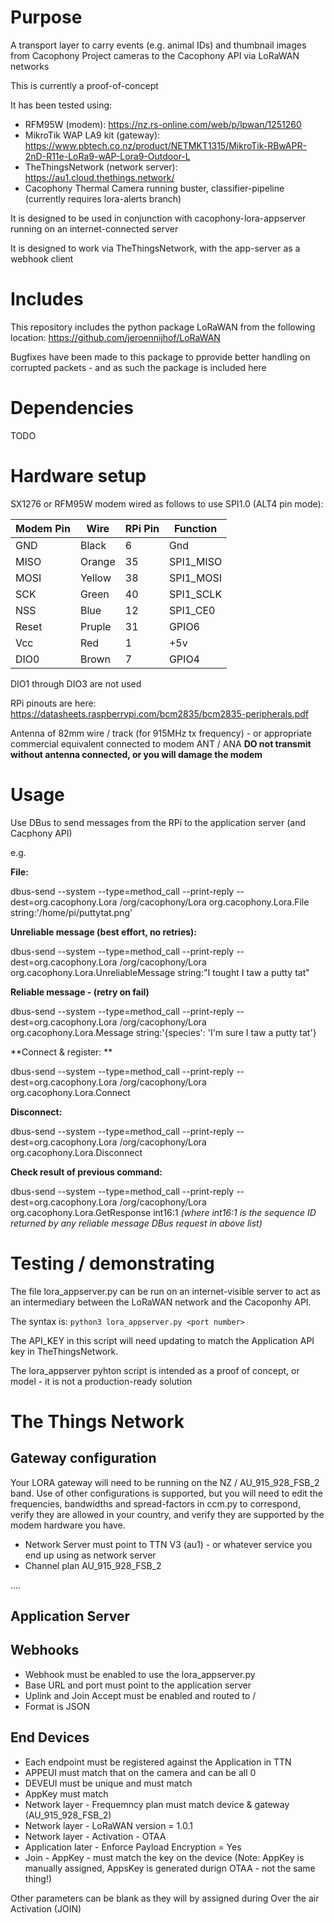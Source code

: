 # Purpose

A transport layer to carry events (e.g. animal IDs) and thumbnail images from Cacophony Project cameras to the Cacophony API via LoRaWAN networks

This is currently a proof-of-concept

It has been tested using:
 - RFM95W (modem): https://nz.rs-online.com/web/p/lpwan/1251260
 - MikroTik WAP LA9 kit (gateway): https://www.pbtech.co.nz/product/NETMKT1315/MikroTik-RBwAPR-2nD-R11e-LoRa9-wAP-Lora9-Outdoor-L
 - TheThingsNetwork (network server): https://au1.cloud.thethings.network/
 - Cacophony Thermal Camera running buster, classifier-pipeline (currently requires lora-alerts branch)
 
It is designed to be used in conjunction with cacophony-lora-appserver running on an internet-connected server

It is designed to work via TheThingsNetwork, with the app-server as a webhook client



# Includes

This repository includes the python package LoRaWAN from the following location:
https://github.com/jeroennijhof/LoRaWAN

Bugfixes have been made to this package to pprovide better handling on corrupted packets - and as such the package is included here



# Dependencies

TODO


# Hardware setup

SX1276 or RFM95W modem wired as follows to use SPI1.0 (ALT4 pin mode):

| Modem Pin | Wire   | RPi Pin | Function  |
|-----------|--------|---------|-----------|
| GND       | Black  | 6       | Gnd       |
| MISO      | Orange | 35      | SPI1_MISO |
| MOSI      | Yellow | 38      | SPI1_MOSI |
| SCK       | Green  | 40      | SPI1_SCLK |
| NSS       | Blue   | 12      | SPI1_CE0  |
| Reset     | Pruple | 31      | GPIO6     |
| Vcc       | Red    | 1       | +5v       |
| DIO0       | Brown  | 7       | GPIO4     |

DIO1 through DIO3 are not used

RPi pinouts are here:
https://datasheets.raspberrypi.com/bcm2835/bcm2835-peripherals.pdf

Antenna of 82mm wire / track (for 915MHz tx frequency) - or appropriate commercial equivalent connected to modem ANT / ANA 
**DO not transmit without antenna connected, or you will damage the modem**

# Usage 

Use DBus to send messages from the RPi to the application server (and Cacphony API)

e.g.

**File:**

dbus-send --system --type=method_call --print-reply        --dest=org.cacophony.Lora /org/cacophony/Lora        org.cacophony.Lora.File string:'/home/pi/puttytat.png'

**Unreliable message (best effort, no retries):**

dbus-send --system --type=method_call --print-reply        --dest=org.cacophony.Lora /org/cacophony/Lora        org.cacophony.Lora.UnreliableMessage string:"I tought I taw a putty tat"

**Reliable message - (retry on fail)**

dbus-send --system --type=method_call --print-reply        --dest=org.cacophony.Lora /org/cacophony/Lora        org.cacophony.Lora.Message string:'{species': 'I'm sure I taw a putty tat'}

**Connect & register: **

dbus-send --system --type=method_call --print-reply        --dest=org.cacophony.Lora /org/cacophony/Lora        org.cacophony.Lora.Connect

**Disconnect:**

dbus-send --system --type=method_call --print-reply        --dest=org.cacophony.Lora /org/cacophony/Lora        org.cacophony.Lora.Disconnect

**Check result of previous command:**

dbus-send --system --type=method_call --print-reply        --dest=org.cacophony.Lora /org/cacophony/Lora        org.cacophony.Lora.GetResponse int16:1
*(where int16:1 is the sequence ID returned by any reliable message DBus request in above list)*

 
 # Testing / demonstrating
 
 The file lora_appserver.py can be run on an internet-visible server to act as an intermediary between the LoRaWAN network and the Cacoponhy API.
 
 The syntax is:
   ```python3 lora_appserver.py <port number>```

 The API_KEY in this script will need updating to match the Application API key in TheThingsNetwork.
  
 The lora_appserver pyhton script is intended as a proof of concept, or model - it is not a production-ready solution
  
# The Things Network
  
## Gateway configuration
  
 Your LORA gateway will need to be running on the NZ / AU_915_928_FSB_2 band.  Use of other configurations is supported, but you will need to edit the frequencies, bandwidths and spread-factors in ccm.py to correspond, verify they are allowed in your country, and verify they are supported by the modem hardware you have. 
  
 - Network Server must point to TTN V3 (au1) - or whatever service you end up using as network server
 - Channel plan  AU_915_928_FSB_2
 
 ....
  

## Application Server
  
  ## Webhooks
  
 -   Webhook must be enabled to use the lora_appserver.py
 -   Base URL and port must point to the application server
 -   Uplink and Join Accept must be enabled and routed to /
 -   Format is JSON

  ## End Devices
  
  - Each endpoint must be registered against the Application in TTN
  - APPEUI must match that on the camera and can be all 0
  - DEVEUI must be unique and must match
  - AppKey must match
  - Network layer - Frequemncy plan must match device & gateway (AU_915_928_FSB_2)
  - Network layer - LoRaWAN version = 1.0.1
  - Network layer - Activation - OTAA
  - Application later - Enforce Payload Encryption = Yes
  - Join - AppKey - must match the key on the device (Note: AppKey is manually assigned, AppsKey is generated durign OTAA - not the same thing!)
  
  Other parameters can be blank as they will by assigned during Over the air Activation (JOIN)
  
  
  
